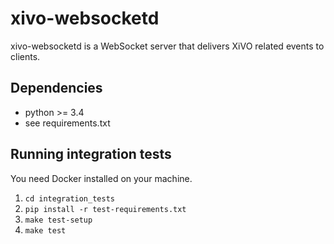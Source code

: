 # xivo-websocketd

xivo-websocketd is a WebSocket server that delivers XiVO related events to clients.

## Dependencies

* python >= 3.4
* see requirements.txt

## Running integration tests

You need Docker installed on your machine.

1. `cd integration_tests`
2. `pip install -r test-requirements.txt`
3. `make test-setup`
4. `make test`

